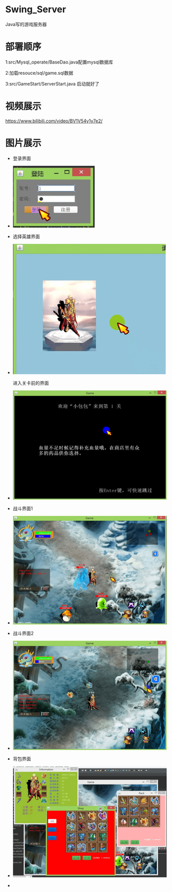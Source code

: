 # Swing_Server
Java写的游戏服务器

# 部署顺序
1:src/Mysql_operate/BaseDao.java配置mysql数据库

2:加载resouce/sql/game.sql数据

3:src/GameStart/ServerStart.java 启动就好了

# 视频展示
https://www.bilibili.com/video/BV1V54y1y7e2/

# 图片展示

* 登录界面

* ![1](https://github.com/xiaobaobao007/Swing_Server/raw/master/resouce/img/show/login.png)

* 选择英雄界面

* ![1](https://github.com/xiaobaobao007/Swing_Server/raw/master/resouce/img/show/choose.png)

  进入关卡前的界面

* ![1](https://github.com/xiaobaobao007/Swing_Server/raw/master/resouce/img/show/loading.png)

* 战斗界面1

* ![1](https://github.com/xiaobaobao007/Swing_Server/raw/master/resouce/img/show/fighting1.png)

* 战斗界面2

* ![1](https://github.com/xiaobaobao007/Swing_Server/raw/master/resouce/img/show/fighting2.png)

* 背包界面

* ![1](https://github.com/xiaobaobao007/Swing_Server/raw/master/resouce/img/show/menu.png)

*
